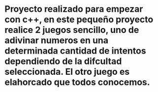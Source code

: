 # Proyecto realizado para empezar con c++, en este pequeño proyecto realice 2 juegos sencillo, uno de adivinar numeros en una determinada cantidad de intentos dependiendo de la difcultad seleccionada. El otro juego es elahorcado que todos conocemos.
